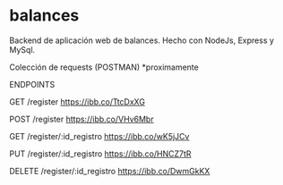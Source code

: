 # balances
Backend de aplicación web de balances. Hecho con NodeJs, Express y MySql.

Colección de requests (POSTMAN)
*proximamente

ENDPOINTS

GET /register
https://ibb.co/TtcDxXG

POST /register
https://ibb.co/VHv6Mbr

GET /register/:id_registro
https://ibb.co/wK5jJCv

PUT /register/:id_registro
https://ibb.co/HNCZ7tR

DELETE /register/:id_registro
https://ibb.co/DwmGkKX
